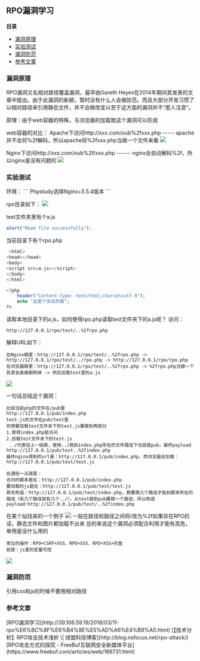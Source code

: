 ## RPO漏洞学习 ##
<b>目录</b>
<ul>
<li><a href="#yuanli">漏洞原理</a></li>
<li><a href="#shiyan">实验测试</a></li>
<li><a href="#fangfan">漏洞防范</a></li>
<li><a href="#referer">参考文章</a></li>
</ul>

<h3 id="yuanli">漏洞原理</h3>
RPO漏洞又名相对路径覆盖漏洞，最早由Gareth Heyes在2014年期间其发表的文章中提出。由于此漏洞的新颖，暂时没有什么人会做防范。而且大部分开发习惯了以相对路径来引用静态文件，并不会做改变以至于这方面的漏洞并不“惹人注意”。

原理：由于web容器的特殊，与浏览器的加载致这个漏洞可以形成

web容器的对比：
Apache下访问http://xxx.com/oub%2fxxx.php ----- apache并不会将%2f解码，所以apache将%2fxxx.php当做一个文件来看
![](https://s2.ax1x.com/2019/06/01/V10kYF.png)

Nginx下访问http://xxx.com/oub%2f/xxx.php ------ nginx会自动解码%2f，所以nginx是没有问题的
![](https://s2.ax1x.com/2019/06/01/V101YD.png)

<h3 id="shiyan">实验测试</h3>
环境：
```
Phpstudy选择Nginx+5.5.4版本
```

rpo目录如下：
![](https://s2.ax1x.com/2019/06/01/V102mq.md.png)

test文件夹里有个a.js
```javascript
alert("Read file successfully");
```

当前目录下有个rpo.php
```php
 <html>
<head></head>
<body>
<script src=a.js></script>
</body>
</html>

<?php
	header("Content-type: text/html;charset=utf-8");
	echo "这是个测试页面";
?>
```
读取本地目录下的a.js，如何使得rpo.php读取test文件夹下的a.js呢？
访问：
```
http://127.0.0.1/rpo/test/..%2frpo.php
```

解释URL如下：
```
在Nginx眼里：http://127.0.0.1/rpo/test/..%2frpo.php -> http://127.0.0.1/rpo/test/../rpo.php -> http://127.0.0.1/rpo/rpo.php
在浏览器眼里：http://127.0.0.1/rpo/test/..%2frpo.php -> %2frpo.php当做一个目录会直接删除掉 -> 然后加载test里的a.js 
```
![](https://s2.ax1x.com/2019/06/01/V1Dzyd.png)

一句话总结这个漏洞：
```
比如当前php的文件在/pub里
http://127.0.0.1/pub/index.php
test.js的文件在pub/test里
你想要加载test文件夹下的test.js要做到两部分
1.使得index.php能访问
2.加载test文件夹下的test.js
 ../代表往上一级跳，使用../跳到index.php所在的文件路径下也就是pub，最终payload
http://127.0.0.1/pub/test..%2findex.php
最终nginx得到的url是：http://127.0.0.1/pub/index.php，而浏览器会加载：http://127.0.0.1/pub/test/test.js

在通俗一点就是：
访问的脚本是在：http://127.0.0.1/pub/index.php
要加载的js是在：http://127.0.0.1/pub/test/test.js
首先构造：http://127.0.0.1/pub/test/index.php，数要跳几个路径才能到脚本所在的路径（有几个路径就有几个../），从test跳到pub要跳一个路径，所以构造payload:http://127.0.0.1/pub/test/..%2findex.php
```

在某个站找来的一个例子
![](https://s2.ax1x.com/2019/06/01/V1IU2R.png)
一般在路径和路径之间将/改为%2f如果存在RPO的话，静态文件和图片都加载不出来
总的来说这个漏洞必须配合利用才能有高危，单用是没什么用的
```
常见的操作：RPO+CSRF+XSS、RPO+XSS、RPO+XSS+钓鱼
前提：js里的变量可控
```

![](https://s2.ax1x.com/2019/06/01/V1T3h4.md.png)

<h3 id="fangfan">漏洞防范</h3>
引用css和js的时候不要用相对路径

<h3 id="referer">参考文章</h3>
[RPO漏洞学习](http://39.106.59.19/2018/03/11-rpo%E6%BC%8F%E6%B4%9E%E5%AD%A6%E4%B9%A0.html)
[【技术分析】RPO攻击技术浅析 \| 绿盟科技博客](http://blog.nsfocus.net/rpo-attack/)
[RPO攻击方式的探究 - FreeBuf互联网安全新媒体平台](https://www.freebuf.com/articles/web/166731.html)